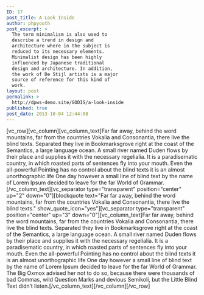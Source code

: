 ```yaml
---
ID: 17
post_title: A Look Inside
author: phpyouth
post_excerpt: >
  The term minimalism is also used to
  describe a trend in design and
  architecture where in the subject is
  reduced to its necessary elements.
  Minimalist design has been highly
  influenced by Japanese traditional
  design and architecture. In addition,
  the work of De Stijl artists is a major
  source of reference for this kind of
  work.
layout: post
permalink: >
  http://dpws-demo.site/GODIS/a-look-inside
published: true
post_date: 2013-10-04 12:44:08
---
```

[vc_row][vc_column][vc_column_text]Far far away, behind the word mountains, far from the countries Vokalia and Consonantia, there live the blind texts. Separated they live in Bookmarksgrove right at the coast of the Semantics, a large language ocean. A small river named Duden flows by their place and supplies it with the necessary regelialia. It is a paradisematic country, in which roasted parts of sentences fly into your mouth. Even the all-powerful Pointing has no control about the blind texts it is an almost unorthographic life One day however a small line of blind text by the name of Lorem Ipsum decided to leave for the far World of Grammar.[/vc_column_text][vc_separator type="transparent" position="center" up="2" down="0"][blockquote text="Far far away, behind the word mountains, far from the countries Vokalia and Consonantia, there live the blind texts." show_quote_icon="yes"][vc_separator type="transparent" position="center" up="3" down="0"][vc_column_text]Far far away, behind the word mountains, far from the countries Vokalia and Consonantia, there live the blind texts. Separated they live in Bookmarksgrove right at the coast of the Semantics, a large language ocean. A small river named Duden flows by their place and supplies it with the necessary regelialia. It is a paradisematic country, in which roasted parts of sentences fly into your mouth. Even the all-powerful Pointing has no control about the blind texts it is an almost unorthographic life One day however a small line of blind text by the name of Lorem Ipsum decided to leave for the far World of Grammar. The Big Oxmox advised her not to do so, because there were thousands of bad Commas, wild Question Marks and devious Semikoli, but the Little Blind Text didn’t listen.[/vc_column_text][/vc_column][/vc_row]